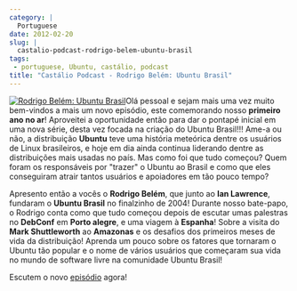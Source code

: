 ```yaml
---
category: |
  Portuguese
date: 2012-02-20
slug: |
  castalio-podcast-rodrigo-belem-ubuntu-brasil
tags:
 - portuguese, Ubuntu, castálio, podcast
title: "Castálio Podcast - Rodrigo Belém: Ubuntu Brasil"
---
```


[![Rodrigo Belém: Ubuntu
Brasil](http://www.castalio.info/wp-content/uploads/2012/02/Screenshot-7.png)](http://www.castalio.info/wp-content/uploads/2012/02/Screenshot-7.png)Olá
pessoal e sejam mais uma vez muito bem-vindos a mais um novo episódio,
este comemorando nosso **primeiro ano no ar**! Aproveitei a oportunidade
então para dar o pontapé inicial em uma nova série, desta vez focada na
criação do Ubuntu Brasil!!! Ame-a ou não, a distribuição **Ubuntu** teve
uma história meteórica dentre os usuários de Linux brasileiros, e hoje
em dia ainda continua liderando dentre as distribuições mais usadas no
país. Mas como foi que tudo começou? Quem foram os responsáveis por
"trazer" o Ubuntu ao Brasil e como que eles conseguiram atrair tantos
usuários e apoiadores em tão pouco tempo?

Apresento então a vocês o **Rodrigo Belém**, que junto ao **Ian
Lawrence**, fundaram o **Ubuntu Brasil** no finalzinho de 2004! Durante
nosso bate-papo, o Rodrigo conta como que tudo começou depois de escutar
umas palestras no **DebConf** em **Porto alegre**, e uma viagem à
**Espanha**! Sobre a visita do **Mark Shuttleworth** ao **Amazonas** e
os desafios dos primeiros meses de vida da distribuição! Aprenda um
pouco sobre os fatores que tornaram o Ubuntu tão popular e o nome de
vários usuários que começaram sua vida no mundo de software livre na
comunidade Ubuntu Brasil!

Escutem o novo
[episódio](http://www.castalio.info/rodrigo-belem-ubuntu-brasil/) agora!
